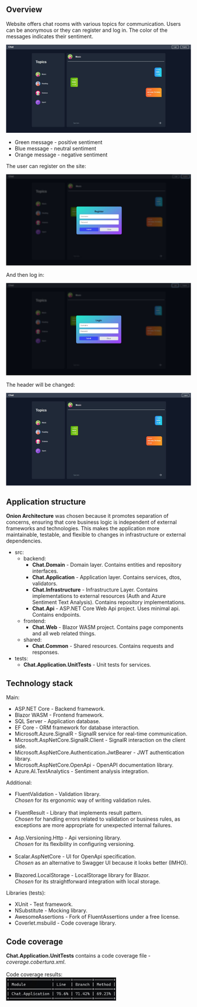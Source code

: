## Overview

Website offers chat rooms with various topics for communication. Users can be anonymous or they can register and log in. The color of the messages indicates their sentiment.

<img src="assets/app.jpg"/>

- Green message - positive sentiment
- Blue message - neutral sentiment
- Orange message - negative sentiment

The user can register on the site:

<img src="assets/register.jpg"/>

And then log in:

<img src="assets/login.jpg"/>

The header will be changed: 

<img src="assets/loggedin.jpg"/>


## Application structure

**Onion Architecture** was chosen because it promotes separation of concerns, ensuring that core business logic is independent of external frameworks and technologies. This makes the application more maintainable, testable, and flexible to changes in infrastructure or external dependencies.

- src:
  - backend:
    - **Chat.Domain** - Domain layer. Contains entities and repository interfaces.
    - **Chat.Application** - Application layer. Contains services, dtos, validators.
    - **Chat.Infrastructure** - Infrastructure Layer. Contains implementations to external resources (Auth and Azure Sentiment Text Analysis). Contains repository implementations.
    - **Chat.Api** - ASP.NET Core Web Api project. Uses minimal api. Сontains endpoints. 
  - frontend:
    - **Chat.Web** - Blazor WASM project. Сontains page components and all web related things.
  - shared:
    - **Chat.Common** - Shared resources. Contains requests and responses.
- tests:
  - **Chat.Application.UnitTests** - Unit tests for services.

## Technology stack

Main:
  - ASP.NET Core - Backend framework.
  - Blazor WASM - Frontend framework.
  - SQL Server - Application database.
  - EF Core - ORM framework for database interaction.
  - Microsoft.Azure.SignalR - SignalR service for real-time communication.
  - Microsoft.AspNetCore.SignalR.Client - SignalR interaction on the client side.
  - Microsoft.AspNetCore.Authentication.JwtBearer - JWT authentication library.
  - Microsoft.AspNetCore.OpenApi - OpenAPI documentation library.
  - Azure.AI.TextAnalytics - Sentiment analysis integration.

Additional:
- FluentValidation - Validation library. <br/>
  *Chosen* for its ergonomic way of writing validation rules.
  <br/><br/>
- FluentResult - Library that implements result pattern. <br/>
  *Chosen* for handling errors related to validation or business rules, as exceptions are more appropriate for unexpected internal failures.
  <br/><br/>
- Asp.Versioning.Http - Api versioning library. <br/>
  *Chosen* for its flexibility in configuring versioning.
  <br/><br/>
- Scalar.AspNetCore - UI for OpenApi specification. <br/>
  *Chosen* as an alternative to Swagger UI because it looks better (IMHO).
  <br/><br/>
- Blazored.LocalStorage - LocalStorage library for Blazor. <br/>
  *Chosen* for its straightforward integration with local storage.

Libraries (tests):
- XUnit - Test framework.
- NSubstitute - Mocking library.
- AwesomeAssertions - Fork of FluentAssertions under a free license.
- Coverlet.msbuild - Code coverage library.

## Code coverage

**Chat.Application.UnitTests** contains a code coverage file - *coverage.cobertura.xml*.
<br/><br/>
Code coverage results:
<br/>
<img src="assets/coverage.jpg" width="300"/>